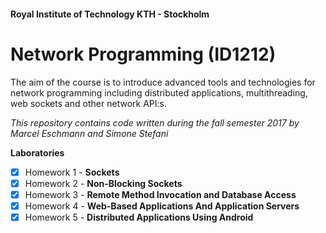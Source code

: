 #### Royal Institute of Technology KTH - Stockholm
# Network Programming (ID1212)
The aim of the course is to introduce advanced tools and technologies for network programming including distributed applications, multithreading, web sockets and other network API:s.

_This repository contains code written during the fall semester 2017 by Marcel Eschmann and Simone Stefani_

__Laboratories__
- [X] Homework 1 - **Sockets**
- [X] Homework 2 - **Non-Blocking Sockets**
- [X] Homework 3 - **Remote Method Invocation and Database Access**
- [X] Homework 4 - **Web-Based Applications And Application Servers**
- [X] Homework 5 - **Distributed Applications Using Android**
